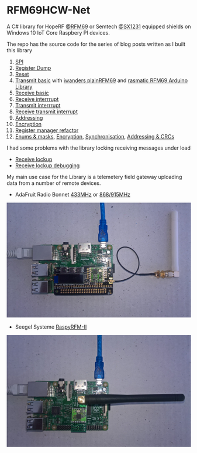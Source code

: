# RFM69HCW-Net
A C# library for HopeRF [@RFM69](https://www.hoperf.com/modules/rf_transceiver/RFM69W.html) or Semtech [@SX1231](https://www.semtech.com/products/wireless-rf/fsk-transceivers/sx1231) equipped shields on  Windows 10 IoT Core Raspbery PI devices.

The repo has the source code for the series of blog posts written as I built this library

01. [SPI](https://blog.devmobile.co.nz/2019/05/27/rfm69-shield-library-part1/)
02. [Register Dump](https://blog.devmobile.co.nz/2019/05/28/rfm69-shield-library-part2/)
03. [Reset](https://blog.devmobile.co.nz/2019/06/11/rfm69-hat-library-part3/)
04. [Transmit basic](https://blog.devmobile.co.nz/2019/06/25/rfm69-hat-library-part4a/) with [iwanders plainRFM69](https://blog.devmobile.co.nz/2019/06/26/rfm69-hat-library-part4b/) and [rasmatic RFM69 Arduino Library](https://blog.devmobile.co.nz/2019/06/26/rfm69-hat-library-part4c/)
05. [Receive basic](https://blog.devmobile.co.nz/2019/06/29/rfm69-hat-library-part5/)
06. [Receive interrrupt](https://blog.devmobile.co.nz/2019/06/30/rfm69-hat-library-part6/)
07. [Transmit interrrupt](https://blog.devmobile.co.nz/2019/07/01/rfm69-hat-library-part7/)
08. [Receive transmit interrupt](https://blog.devmobile.co.nz/2019/07/02/rfm69-hat-library-part8/)
09. [Addressing](https://blog.devmobile.co.nz/2019/07/06/rfm69-hat-library-part9/)
10. [Encryption](https://blog.devmobile.co.nz/2019/07/08/rfm69-hat-library-part10/)
11. [Register manager refactor](https://blog.devmobile.co.nz/2019/07/10/rfm69-hat-library-part11/)
12. [Enums & masks](https://blog.devmobile.co.nz/2019/07/14/rfm69-hat-library-part12/), [Encryption](https://blog.devmobile.co.nz/2019/07/17/rfm69-hat-library-part12b/), [Synchronisation](https://blog.devmobile.co.nz/2019/07/17/rfm69-hat-library-part12c), [Addressing & CRCs](https://blog.devmobile.co.nz/2019/07/22/rfm69-hat-library-part12d/)

I had some problems with the library locking receiving messages under load
* [Receive lockup](https://blog.devmobile.co.nz/2019/07/20/rfm69-hat-library-receive-lockups/)
* [Receive lockup debugging](https://blog.devmobile.co.nz/2019/07/21/rfm69-hat-library-receive-lockup-debugging/)

My main use case for the Library is a telemetery field gateway uploading data from a number of remote devices.

* AdaFruit Radio Bonnet [433MHz](https://www.adafruit.com/product/4073) or [868/915MHz](https://www.adafruit.com/product/4072)

![AdaFruit Radio Bonnet](AdaFruitRFM69HCWBonnet.jpg)

* Seegel Systeme [RaspyRFM-II](https://www.seegel-systeme.de/produkt/raspyrfm-ii/)

![Seegel Systeme RaspyRFM-II](SegeelSystemeRaspyRFMII.jpg)
